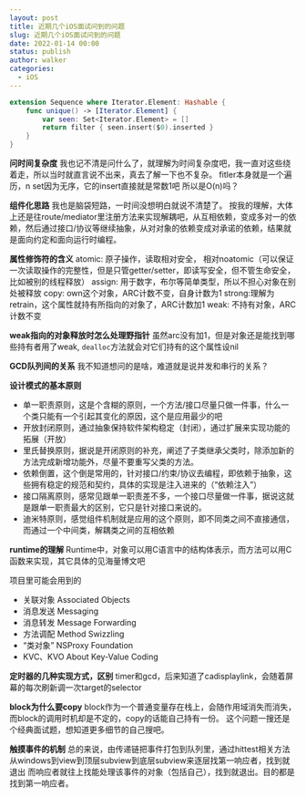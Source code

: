 ```yaml
---
layout: post
title: 近期几个iOS面试问到的问题
slug: 近期几个iOS面试问到的问题
date: 2022-01-14 00:00
status: publish
author: walker
categories: 
  - iOS
---
```


```swift
extension Sequence where Iterator.Element: Hashable {
    func unique() -> [Iterator.Element] {
        var seen: Set<Iterator.Element> = []
        return filter { seen.insert($0).inserted }
    }
}
```

**问时间复杂度**
我也记不清是问什么了，就理解为时间复杂度吧，我一直对这些绕着走，所以当时就直言说不出来，真去了解一下也不复杂。
fitler本身就是一个遍历，n
set因为无序，它的insert直接就是常数1吧
所以是O(n)吗？

**组件化思路**
我也是脑袋短路，一时间没想明白就说不清楚了。
按我的理解，大体上还是往route/mediator里注册方法来实现解耦吧，从互相依赖，变成多对一的依赖，然后通过接口/协议等继续抽象，从对对象的依赖变成对承诺的依赖，结果就是面向约定和面向运行时编程。

**属性修饰符的含义**
atomic: 原子操作，读取相对安全， 相对noatomic（可以保证一次读取操作的完整性，但是只管getter/setter，即读写安全，但不管生命安全，比如被别的线程释放）
assign: 用于数字，布尔等简单类型，所以不担心对象在别处被释放
copy: own这个对象，ARC计数不变，自身计数为1
strong:理解为retrain，这个属性就持有所指向的对象了，ARC计数加1
weak: 不持有对象，ARC计数不变

**weak指向的对象释放时怎么处理野指针**
虽然arc没有加1，但是对象还是能找到哪些持有者用了weak, `dealloc`方法就会对它们持有的这个属性设nil

**GCD队列间的关系**
我不知道想问的是啥，难道就是说并发和串行的关系？

**设计模式的基本原则**
* 单一职责原则，这是个含糊的原则，一个方法/接口尽量只做一件事，什么一个类只能有一个引起其变化的原因，这个是应用最少的吧
* 开放封闭原则，通过抽象保持软件架构稳定（封闭），通过扩展来实现功能的拓展（开放）
* 里氏替换原则，据说是开闭原则的补充，阐述了子类继承父类时，除添加新的方法完成新增功能外，尽量不要重写父类的方法。
* 依赖倒置，这个倒是常用的，针对接口/约束/协议去编程，即依赖于抽象，这些拥有稳定的规范和契约，具体的实现是注入进来的（“依赖注入”）
* 接口隔离原则，感常见跟单一职责差不多，一个接口尽量做一件事，据说这就是跟单一职责最大的区别，它只是针对接口来说的。
* 迪米特原则，感觉组件机制就是应用的这个原则，即不同类之间不直接通信，而通过一个中间类，解耦类之间的互相依赖

**runtime的理解**
Runtime中，对象可以用C语言中的结构体表示，而方法可以用C函数来实现，其它具体的见海量博文吧

项目里可能会用到的
* 关联对象 Associated Objects
* 消息发送 Messaging
* 消息转发 Message Forwarding
* 方法调配 Method Swizzling
* “类对象” NSProxy Foundation
* KVC、KVO About Key-Value Coding

**定时器的几种实现方式，区别**
timer和gcd，后来知道了cadisplaylink，会随着屏幕的每次刷新调一次target的selector

**block为什么要copy**
block作为一个普通变量存在栈上，会随作用域消失而消失，而block的调用时机却是不定的，copy的话能自己持有一份。
这个问题一搜还是个经典面试题，想知道更多细节的自己搜吧。

**触摸事件的机制**
总的来说，由传递链把事件打包到队列里，通过hittest相关方法从windows到view到顶层subview到底层subview来逐层找第一响应者，找到就退出
而响应者就往上找能处理该事件的对象（包括自己），找到就退出。目的都是找到第一响应者。
